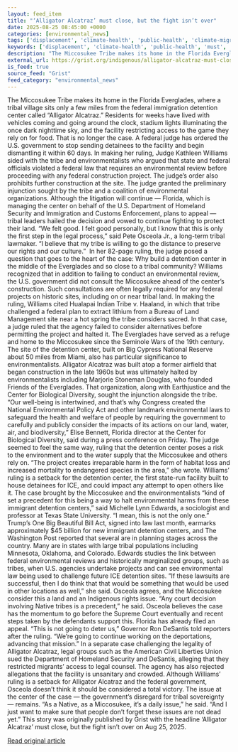 ```yaml
---
layout: feed_item
title: "‘Alligator Alcatraz’ must close, but the fight isn’t over"
date: 2025-08-25 08:45:00 +0000
categories: [environmental_news]
tags: ['displacement', 'climate-health', 'public-health', 'climate-migration', 'year-2025']
keywords: ['displacement', 'climate-health', 'public-health', 'must', 'climate-migration', 'year-2025', 'alcatraz', 'alligator']
description: "The Miccosukee Tribe makes its home in the Florida Everglades, where a tribal village sits only a few miles from the federal immigration detention center cal..."
external_url: https://grist.org/indigenous/alligator-alcatraz-must-close-but-the-fight-isnt-over/
is_feed: true
source_feed: "Grist"
feed_category: "environmental_news"
---
```


The Miccosukee Tribe makes its home in the Florida Everglades, where a tribal village sits only a few miles from the federal immigration detention center called &#8220;Alligator Alcatraz.&#8221; Residents for weeks have lived with vehicles coming and going around the clock, stadium lights illuminating the once dark nighttime sky, and the facility restricting access to the game they rely on for food. That is no longer the case. A federal judge has ordered the U.S. government to stop sending detainees to the facility and begin dismantling it within 60 days. In making her ruling, Judge Kathleen Williams sided with the tribe and environmentalists who argued that state and federal officials violated a federal law that requires an environmental review before proceeding with any federal construction project. The judge’s order also prohibits further construction at the site. The judge granted the preliminary injunction sought by the tribe and a coalition of environmental organizations. Although the litigation will continue — Florida, which is managing the center on behalf of the U.S. Department of Homeland Security and Immigration and Customs Enforcement, plans to appeal — tribal leaders hailed the decision and vowed to continue fighting to protect their land. “We felt good. I felt good personally, but I know that this is only the first step in the legal process,” said Pete Osceola Jr., a long-term tribal lawmaker. “I believe that my tribe is willing to go the distance to preserve our rights and our culture.”&nbsp; In her 82-page ruling, the judge posed a question that goes to the heart of the case: Why build a detention center in the middle of the Everglades and so close to a tribal community? Williams recognized that in addition to failing to conduct an environmental review, the U.S. government did not consult the Miccosukee ahead of the center’s construction. Such consultations are often legally required for any federal projects on historic sites, including on or near tribal land. In making the ruling, Williams cited Hualapai Indian Tribe v. Haaland, in which that tribe challenged a federal plan to extract lithium from a Bureau of Land Management site near a hot spring the tribe considers sacred. In that case, a judge ruled that the agency failed to consider alternatives before permitting the project and halted it. The Everglades have served as a refuge and home to the Miccosukee since the Seminole Wars of the 19th century. The site of the detention center, built on Big Cypress National Reserve about 50 miles from Miami, also has particular significance to environmentalists. Alligator Alcatraz was built atop a former airfield that began construction in the late 1960s but was ultimately halted by environmentalists including Marjorie Stoneman Douglas, who founded Friends of the Everglades. That organization, along with Earthjustice and the Center for Biological Diversity, sought the injunction alongside the tribe. “Our well-being is intertwined, and that&#8217;s why Congress created the National Environmental Policy Act and other landmark environmental laws to safeguard the health and welfare of people by requiring the government to carefully and publicly consider the impacts of its actions on our land, water, air, and biodiversity,” Elise Bennett, Florida director at the Center for Biological Diversity, said during a press conference on Friday. The judge seemed to feel the same way, ruling that the detention center poses a risk to the environment and to the water supply that the Miccosukee and others rely on. “The project creates irreparable harm in the form of habitat loss and increased mortality to endangered species in the area,” she wrote. Williams’ ruling is a setback for the detention center, the first state-run facility built to house detainees for ICE, and could impact any attempt to open others like it. The case brought by the Miccosukee and the environmentalists “kind of set a precedent for this being a way to halt environmental harms from these immigrant detention centers,” said Michelle Lynn Edwards, a sociologist and professor at Texas State University. “I mean, this is not the only one.”&nbsp; Trump’s One Big Beautiful Bill Act, signed into law last month, earmarks approximately $45 billion for new immigrant detention centers, and The Washington Post reported that several are in planning stages across the country. Many are in states with large tribal populations including Minnesota, Oklahoma, and Colorado. Edwards studies the link between federal environmental reviews and historically marginalized groups, such as tribes, when U.S. agencies undertake projects and can see environmental law being used to challenge future ICE detention sites. ”If these lawsuits are successful, then I do think that that would be something that would be used in other locations as well,” she said. Osceola agrees, and the Miccosukee consider this a land and an Indigenous rights issue. “Any court decision involving Native tribes is a precedent,” he said. Osceola believes the case has the momentum to go before the Supreme Court eventually and recent steps taken by the defendants support this. Florida has already filed an appeal. “This is not going to deter us,” Governor Ron DeSantis told reporters after the ruling. “We’re going to continue working on the deportations, advancing that mission.” In a separate case challenging the legality of Alligator Alcatraz, legal groups such as the American Civil Liberties Union sued the Department of Homeland Security and DeSantis, alleging that they restricted migrants&#8217; access to legal counsel. The agency has also rejected allegations that the facility is unsanitary and crowded. Although Williams’ ruling is a setback for Alligator Alcatraz and the federal government, Osceola doesn’t think it should be considered a total victory. The issue at the center of the case — the government’s disregard for tribal sovereignty — remains. “As a Native, as a Miccosukee, it&#8217;s a daily issue,” he said. “And I just want to make sure that people don&#8217;t forget these issues are not dead yet.” This story was originally published by Grist with the headline &#8216;Alligator Alcatraz&#8217; must close, but the fight isn&#8217;t over on Aug 25, 2025.

[Read original article](https://grist.org/indigenous/alligator-alcatraz-must-close-but-the-fight-isnt-over/)
